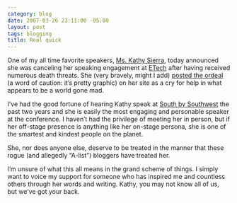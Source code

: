 ```yaml
---
category: blog
date: 2007-03-26 23:11:00 -05:00
layout: post
tags: blogging
title: Real quick
---
```


One of my all time favorite speakers, [Ms. Kathy Sierra](http://headrush.typepad.com/), today announced she was canceling her speaking engagement at [ETech](http://conferences.oreillynet.com/etech/) after having received numerous death threats. She (very bravely, might I add) [posted the ordeal](http://headrush.typepad.com/creating_passionate_users/2007/03/as_i_type_this_.html) (a word of caution: it’s pretty graphic) on her site as a cry for help in what appears to be a world gone mad.

I’ve had the good fortune of hearing Kathy speak at [South by Southwest](http://sxsw.com/) the past two years and she is easily the most engaging and personable speaker at the conference. I haven’t had the privilege of meeting her in person, but if her off-stage presence is anything like her on-stage persona, she is one of the smartest and kindest people on the planet.

She, nor does anyone else, deserve to be treated in the manner that these rogue (and allegedly “A-list”) bloggers have treated her.

I’m unsure of what this all means in the grand scheme of things. I simply want to voice my support for someone who has inspired me and countless others through her words and writing. Kathy, you may not know all of us, but we’ve got your back.